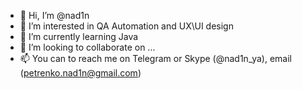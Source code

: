 - 👋 Hi, I’m @nad1n
- 👀 I’m interested in QA Automation and UX\UI design
- 🌱 I’m currently learning Java
- 💞️ I’m looking to collaborate on ...
- 📫 You can to reach me on Telegram or Skype (@nad1n_ya), email (petrenko.nad1n@gmail.com)

<!---
nad1n/nad1n is a ✨ special ✨ repository because its `README.md` (this file) appears on your GitHub profile.
You can click the Preview link to take a look at your changes.
--->
